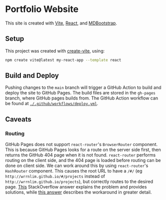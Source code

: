 # Portfolio Website

This site is created with [Vite](https://vitejs.dev/), [React](https://reactjs.org/), and [MDBootstrap](https://mdbootstrap.com/docs/react/).

## Setup

This project was created with [create-vite](https://github.com/vitejs/vite/tree/main/packages/create-vite), using:

```bash
npm create vite@latest my-react-app --template react
```

## Build and Deploy

Pushing changes to the `main` branch will trigger a GitHub Action to build and deploy the site to GitHub Pages. The build files are stored in the `gh-pages` branch, where GitHub pages builds from. The GitHub Action workflow can be found at [`./.github/workflows/deploy.yml`](./.github/workflows/deploy.yml).

## Caveats

### Routing

GitHub Pages does not support `react-router`'s `BrowserRouter` component. This is because GitHub Pages looks for a route on the server side first, then returns the GitHub 404 page when it is not found. `react-router` performs routing on the client side, and the 404 page is loaded before routing can be done on client side. We can work around this by using `react-router`'s `HashRouter` component. This causes the root URL to have a `/#/` (eg `http://wrrnlim.github.io/#/projects` instead of `http://wrrnlim.github.io/projects`), but correctly routes to the desired page. [This](https://stackoverflow.com/a/46060999/17225509) StackOverflow answer explains the problem and provides solutions, while [this answer](https://stackoverflow.com/a/74149347/17225509) describes the workaround in greater detail.